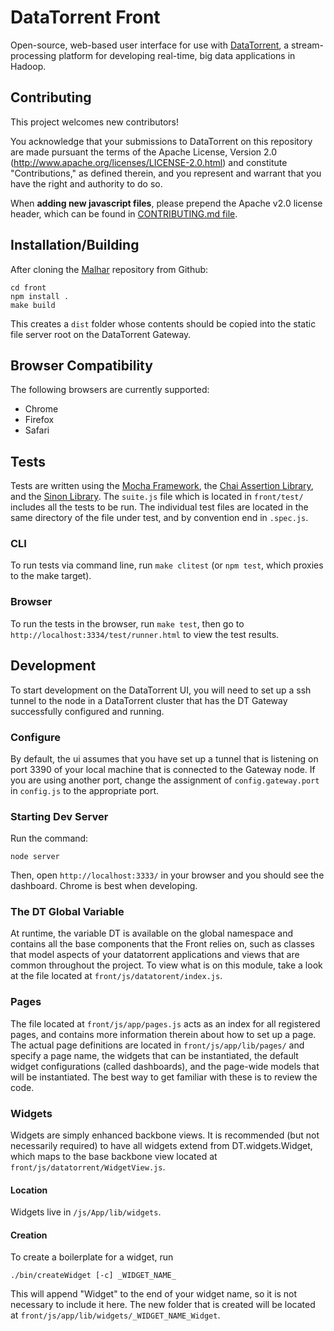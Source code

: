DataTorrent Front
=================

Open-source, web-based user interface for use with [DataTorrent](http://datatorrent.com), a stream-processing platform for developing real-time, big data applications in Hadoop. 

Contributing
------------
This project welcomes new contributors!

You acknowledge that your submissions to DataTorrent on this repository are made pursuant the terms of the Apache License, Version 2.0 (http://www.apache.org/licenses/LICENSE-2.0.html) and constitute "Contributions," as defined therein, and you represent and warrant that you have the right and authority to do so.

When **adding new javascript files**, please prepend the Apache v2.0 license header, which can be found in [CONTRIBUTING.md file](https://github.com/DataTorrent/malhar-angular-dashboard/blob/master/CONTRIBUTING.md).

Installation/Building
---------------------

After cloning the [Malhar](https://github.com/DataTorrent/Malhar) repository from Github:

    cd front
    npm install .
    make build
    
This creates a `dist` folder whose contents should be copied into the static file server root on the DataTorrent Gateway.

Browser Compatibility
---------------------

The following browsers are currently supported:
- Chrome
- Firefox
- Safari

Tests
-----

Tests are written using the [Mocha Framework](http://visionmedia.github.io/mocha/), the [Chai Assertion Library](http://chaijs.com/), and the [Sinon Library](http://sinonjs.org/). The `suite.js` file which is located in `front/test/` includes all the tests to be run. The individual test files are located in the same directory of the file under test, and by convention end in `.spec.js`.

### CLI

To run tests via command line, run `make clitest` (or `npm test`, which proxies to the make target).

### Browser

To run the tests in the browser, run `make test`, then go to `http://localhost:3334/test/runner.html` to view the test results.


Development
-----------

To start development on the DataTorrent UI, you will need to set up a ssh tunnel to the node in a DataTorrent cluster that has the DT Gateway successfully configured and running.

### Configure

By default, the ui assumes that you have set up a tunnel that is listening on port 3390 of your local machine that is connected to the Gateway node. If you are using another port, change the assignment of `config.gateway.port` in `config.js` to the appropriate port.

### Starting Dev Server

Run the command:

	node server

Then, open `http://localhost:3333/` in your browser and you should see the dashboard. Chrome is best when developing.


### The DT Global Variable

At runtime, the variable DT is available on the global namespace and contains all the base components that the Front relies on, such as classes that model aspects of your datatorrent applications and views that are common throughout the project. To view what is on this module, take a look at the file located at `front/js/datatorent/index.js`.


### Pages

The file located at `front/js/app/pages.js` acts as an index for all registered pages, and contains more information therein about how to set up a page. The actual page definitions are located in `front/js/app/lib/pages/` and specify a page name, the widgets that can be instantiated, the default widget configurations (called dashboards), and the page-wide models that will be instantiated. The best way to get familiar with these is to review the code.


### Widgets

Widgets are simply enhanced backbone views. It is recommended (but not necessarily required) to have all widgets extend from DT.widgets.Widget, which maps to the base backbone view located at `front/js/datatorrent/WidgetView.js`.

#### Location

Widgets live in `/js/App/lib/widgets`. 

#### Creation

To create a boilerplate for a widget, run 

    ./bin/createWidget [-c] _WIDGET_NAME_

This will append "Widget" to the end of your widget name, so it is not necessary to include it here. The new folder that is created will be located at `front/js/app/lib/widgets/_WIDGET_NAME_Widget`.